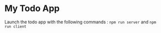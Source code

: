 # My Todo App

Launch the todo app with the following commands : `npm run server` and `npm run client`
